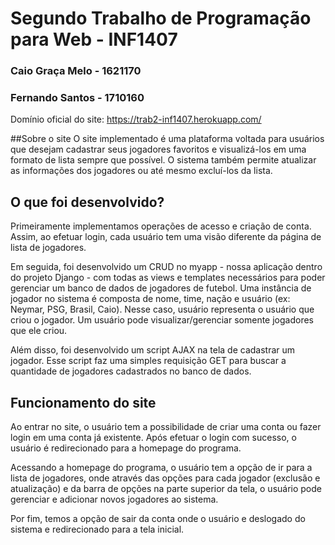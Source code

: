 # Segundo Trabalho de Programação para Web - INF1407
### Caio Graça Melo - 1621170 
### Fernando Santos - 1710160

Domínio oficial do site: https://trab2-inf1407.herokuapp.com/

##Sobre o site
O site implementado é uma plataforma voltada para usuários que desejam cadastrar seus jogadores favoritos e visualizá-los em uma formato de lista sempre que possível. O sistema também permite atualizar as informações dos jogadores ou até mesmo excluí-los da lista.

## O que foi desenvolvido?
Primeiramente implementamos operações de acesso e criação de conta. Assim, ao efetuar login, cada usuário tem uma visão diferente da página de lista de jogadores.

Em seguida, foi desenvolvido um CRUD no myapp - nossa aplicação dentro do projeto Django - com todas as views e templates necessários para poder gerenciar um banco de dados de jogadores de futebol. Uma instância de jogador no sistema é composta de nome, time, nação e usuário (ex: Neymar, PSG, Brasil, Caio). Nesse caso, usuário representa o usuário que criou o jogador. Um usuário pode visualizar/gerenciar somente jogadores que ele criou.

Além disso, foi desenvolvido um script AJAX na tela de cadastrar um jogador. Esse script faz uma simples requisição GET para buscar a quantidade de jogadores cadastrados no banco de dados.

## Funcionamento do site
Ao entrar no site, o usuário tem a possibilidade de criar uma conta ou fazer login em uma conta já existente. Após efetuar o login com sucesso, o usuário é redirecionado para a homepage do programa.

Acessando a homepage do programa, o usuário tem a opção de ir para a lista de jogadores, onde através das opções para cada jogador (exclusão e atualização) e da barra de opções na parte superior da tela, o usuário pode gerenciar e adicionar novos jogadores ao sistema.

Por fim, temos a opção de sair da conta onde o usuário e deslogado do sistema e redirecionado para a tela inicial.
